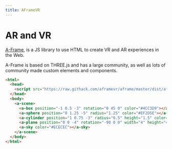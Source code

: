 ```yaml
---
title: AFrameVR
---
```


# AR and VR

<a href="https://aframe.io/docs">A-Frame</a>, is a JS library to use HTML to create VR and AR experiences in the Web.

A-Frame is based on THREE.js and has a large community, as well as lots of community made custom elements and components. 

```html
<html>
  <head>
    <script src="https://raw.githack.com/aframevr/aframe/master/dist/aframe-master.min.js"></script>
  </head>
  <body>
    <a-scene>
      <a-box position="-1 0.5 -3" rotation="0 45 0" color="#4CC3D9"></a-box>
      <a-sphere position="0 1.25 -5" radius="1.25" color="#EF2D5E"></a-sphere>
      <a-cylinder position="1 0.75 -3" radius="0.5" height="1.5" color="#FFC65D"></a-cylinder>
      <a-plane position="0 0 -4" rotation="-90 0 0" width="4" height="4" color="#7BC8A4"></a-plane>
      <a-sky color="#ECECEC"></a-sky>
    </a-scene>
  </body>
</html>
```